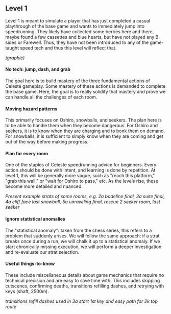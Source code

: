## Level 1

Level 1 is meant to simulate a player that has just completed a casual playthrough of the base game and wants to immediately jump into speedrunning. They likely have collected some berries here and there, maybe found a few cassettes and blue hearts, but have not played any B-sides or Farewell. Thus, they have not been introduced to any of the game-taught speed tech and thus this level will reflect that.

*(graphic)*

#### No tech: jump, dash, and grab  
The goal here is to build mastery of the three fundamental actions of Celeste gameplay. Some mastery of these actions is demanded to complete the base game. Here, the goal is to really solidify that mastery and prove we can handle all the challenges of each room.

#### Moving hazard patterns  
This primarily focuses on Oshiro, snowballs, and seekers. The plan here is to be able to handle them when they become dangerous. For Oshiro and seekers, it is to know when they are charging and to bonk them on demand. For snowballs, it is sufficient to simply know when they are coming and get out of the way before making progress.

#### Plan for every room  
One of the staples of Celeste speedrunning advice for beginners. Every action should be done with intent, and learning is done by repetition. At level 1, this will be generally more vague, such as "reach this platform," "grab this wall," or "wait for Oshiro to pass," etc. As the levels rise, these become more detailed and nuanced.

*Present example strats of some rooms, e.g. 2a badeline final, 3a suite final, 4a cliff face last snowball, 5a unraveling final, rescue 2 seeker room, last seeker*

#### Ignore statistical anomalies  
The "statistical anomaly": taken from the chess series, this refers to a problem that suddenly arises. We will follow the same approach: if a strat breaks once during a run, we will chalk it up to a statistical anomaly. If we start chronically missing execution, we will perform a deeper investigation and re-evaluate our strat selection.

#### Useful things-to-know  
These include miscellaneous details about game mechanics that require no technical precision and are easy to save time with. This includes skipping cutscenes, confirming deaths, transitions refilling dashes, and retrying with keys (shaft, 2500m).

*transitions refill dashes used in 3a start 1st key and easy path for 2k top route*
